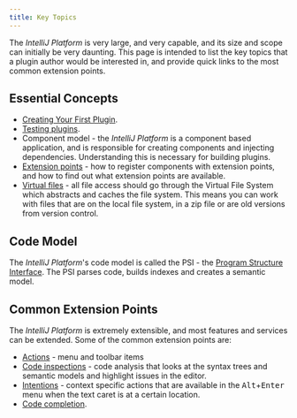 ```yaml
---
title: Key Topics
---
```

<!-- Copyright 2000-2020 JetBrains s.r.o. and other contributors. Use of this source code is governed by the Apache 2.0 license that can be found in the LICENSE file. -->

The _IntelliJ Platform_ is very large, and very capable, and its size and scope can initially be very daunting. This page is intended to list the key topics that a plugin author would be interested in, and provide quick links to the most common extension points.

## Essential Concepts

- [Creating Your First Plugin](/basics/getting_started.md).
- [Testing plugins](/basics/testing_plugins/testing_plugins.md).
- Component model - the _IntelliJ Platform_ is a component based application, and is responsible for creating components and injecting dependencies. Understanding this is necessary for building plugins.
- [Extension points](/basics/plugin_structure/plugin_extensions.md) - how to register components with extension points, and how to find out what extension points are available.
- [Virtual files](/basics/architectural_overview/virtual_file.md) - all file access should go through the Virtual File System which abstracts and caches the file system. This means you can work with files that are on the local file system, in a zip file or are old versions from version control.

## Code Model

The _IntelliJ Platform_'s code model is called the PSI - the [Program Structure Interface](/basics/architectural_overview/psi.md). The PSI parses code, builds indexes and creates a semantic model.

## Common Extension Points

The _IntelliJ Platform_ is extremely extensible, and most features and services can be extended. Some of the common extension points are:

* [Actions](/tutorials/action_system.md) - menu and toolbar items
* [Code inspections](/tutorials/code_inspections.md) - code analysis that looks at the syntax trees and semantic models and highlight issues in the editor.
* [Intentions](/tutorials/code_intentions.md) - context specific actions that are available in the <kbd>Alt</kbd>+<kbd>Enter</kbd> menu when the text caret is at a certain location.
* [Code completion](/reference_guide/custom_language_support/code_completion.md).
